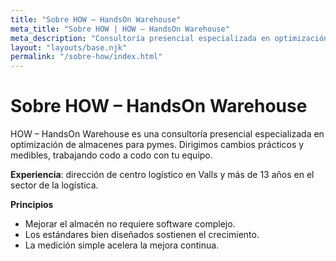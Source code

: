 ```yaml
---
title: "Sobre HOW – HandsOn Warehouse"
meta_title: "Sobre HOW | HOW – HandsOn Warehouse"
meta_description: "Consultoría presencial especializada en optimización de almacenes para pymes."
layout: "layouts/base.njk"
permalink: "/sobre-how/index.html"
---
```

# Sobre HOW – HandsOn Warehouse

HOW – HandsOn Warehouse es una consultoría presencial especializada en optimización de almacenes para pymes. Dirigimos cambios prácticos y medibles, trabajando codo a codo con tu equipo.

**Experiencia**: dirección de centro logístico en Valls y más de 13 años en el sector de la logística.

**Principios**
- Mejorar el almacén no requiere software complejo.
- Los estándares bien diseñados sostienen el crecimiento.
- La medición simple acelera la mejora continua.
